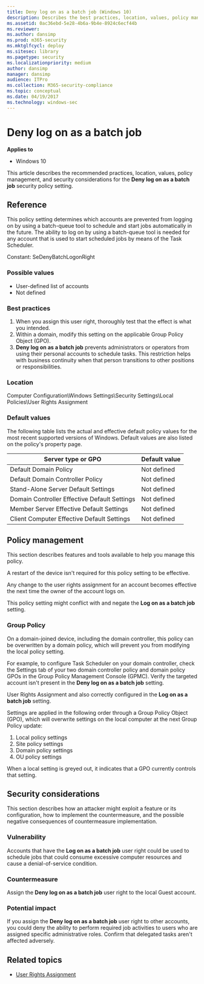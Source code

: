 ```yaml
---
title: Deny log on as a batch job (Windows 10)
description: Describes the best practices, location, values, policy management, and security considerations for the Deny log on as a batch job security policy setting.
ms.assetid: 0ac36ebd-5e28-4b6a-9b4e-8924c6ecf44b
ms.reviewer: 
ms.author: dansimp
ms.prod: m365-security
ms.mktglfcycl: deploy
ms.sitesec: library
ms.pagetype: security
ms.localizationpriority: medium
author: dansimp
manager: dansimp
audience: ITPro
ms.collection: M365-security-compliance
ms.topic: conceptual
ms.date: 04/19/2017
ms.technology: windows-sec
---
```


# Deny log on as a batch job

**Applies to**
-   Windows 10

This article describes the recommended practices, location, values, policy management, and security considerations for the **Deny log on as a batch job** security policy setting.

## Reference

This policy setting determines which accounts are prevented from logging on by using a batch-queue tool to schedule and start jobs automatically in the future. The ability to log on by using a batch-queue tool is needed for any account that is used to start scheduled jobs by means of the Task 
Scheduler.

Constant: SeDenyBatchLogonRight

### Possible values

-   User-defined list of accounts
-   Not defined

### Best practices

1.  When you assign this user right, thoroughly test that the effect is what you intended.
2.  Within a domain, modify this setting on the applicable Group Policy Object (GPO).
3.  **Deny log on as a batch job** prevents administrators or operators from using their personal accounts to schedule tasks. This restriction helps with business continuity when that person transitions to other positions or responsibilities.

### Location

Computer Configuration\\Windows Settings\\Security Settings\\Local Policies\\User Rights Assignment

### Default values

The following table lists the actual and effective default policy values for the most recent supported versions of Windows. Default values are also listed on the policy's property page.

| Server type or GPO | Default value |
| - | - |
| Default Domain Policy | Not defined| 
| Default Domain Controller Policy | Not defined | 
| Stand-Alone Server Default Settings | Not defined | 
| Domain Controller Effective Default Settings | Not defined | 
| Member Server Effective Default Settings | Not defined | 
| Client Computer Effective Default Settings | Not defined | 
 
## Policy management

This section describes features and tools available to help you manage this policy.

A restart of the device isn't required for this policy setting to be effective.

Any change to the user rights assignment for an account becomes effective the next time the owner of the account logs on.

This policy setting might conflict with and negate the **Log on as a batch job** setting.

### Group Policy

On a domain-joined device, including the domain controller, this policy can be overwritten by a domain policy, which will prevent you from modifying the local policy setting.

For example, to configure Task Scheduler on your domain controller, check the Settings tab of your two domain controller policy and domain policy GPOs in the Group Policy Management Console (GPMC). Verify the targeted account isn't present in the **Deny log on as a batch job** setting. 

User Rights Assignment and also correctly configured in the **Log on as a batch job** setting.

Settings are applied in the following order through a Group Policy Object (GPO), which will overwrite settings on the local computer at the next Group Policy update:

1.  Local policy settings
2.  Site policy settings
3.  Domain policy settings
4.  OU policy settings

When a local setting is greyed out, it indicates that a GPO currently controls that setting.

## Security considerations

This section describes how an attacker might exploit a feature or its configuration, how to implement the countermeasure, and the possible negative consequences of countermeasure implementation.

### Vulnerability

Accounts that have the **Log on as a batch job** user right could be used to schedule jobs that could consume excessive computer resources and cause a denial-of-service condition.

### Countermeasure

Assign the **Deny log on as a batch job** user right to the local Guest account.

### Potential impact

If you assign the **Deny log on as a batch job** user right to other accounts, you could deny the ability to perform required job activities to users who are assigned specific administrative roles. Confirm that delegated tasks aren't affected adversely.

## Related topics

- [User Rights Assignment](user-rights-assignment.md)
